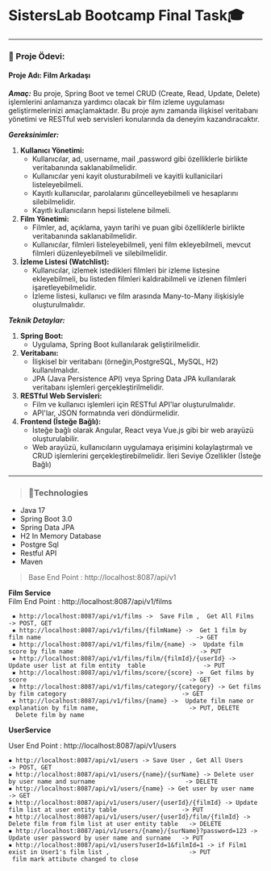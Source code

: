 # SistersLab Bootcamp Final Task🎓

-----------------------------------------------------------------

### 🎯 Proje Ödevi:

#### Proje Adı: Film Arkadaşı
***Amaç:***
Bu proje, Spring Boot ve temel CRUD (Create, Read, Update, Delete) işlemlerini anlamanıza yardımcı olacak bir film izleme uygulaması geliştirmelerinizi amaçlamaktadır. Bu proje aynı zamanda ilişkisel veritabanı yönetimi ve RESTful web servisleri konularında da deneyim kazandıracaktır.

***Gereksinimler:***
1. **Kullanıcı Yönetimi:**
   - Kullanıcılar, ad, username, mail ,password gibi özelliklerle birlikte veritabanında saklanabilmelidir.
   - Kullanıcılar yeni kayit olusturabilmeli ve kayitli kullanicilari listeleyebilmeli.
   - Kayıtlı kullanıcılar, parolalarını güncelleyebilmeli ve hesaplarını silebilmelidir.
   - Kayıtlı kullanıcıların hepsi listelene bilmeli.
2. **Film Yönetimi:**
   - Filmler, ad, açıklama, yayın tarihi ve puan gibi özelliklerle birlikte veritabanında saklanabilmelidir.
   - Kullanıcılar, filmleri listeleyebilmeli, yeni film ekleyebilmeli, mevcut filmleri düzenleyebilmeli ve silebilmelidir.
3. **İzleme Listesi (Watchlist):**
   - Kullanıcılar, izlemek istedikleri filmleri bir izleme listesine ekleyebilmeli, bu listeden filmleri kaldırabilmeli ve izlenen filmleri işaretleyebilmelidir.
   - İzleme listesi, kullanıcı ve film arasında Many-to-Many ilişkisiyle oluşturulmalıdır.

***Teknik Detaylar:***
1. **Spring Boot:**
   - Uygulama, Spring Boot kullanılarak geliştirilmelidir.
2. **Veritabanı:**
   - İlişkisel bir veritabanı (örneğin,PostgreSQL, MySQL, H2) kullanılmalıdır.
   - JPA (Java Persistence API) veya Spring Data JPA kullanılarak veritabanı işlemleri gerçekleştirilmelidir.
3. **RESTful Web Servisleri:**
   - Film ve kullanıcı işlemleri için RESTful API'lar oluşturulmalıdır.
   - API'lar, JSON formatında veri döndürmelidir.
4. **Frontend (İsteğe Bağlı):**
   - İsteğe bağlı olarak Angular, React veya Vue.js gibi bir web arayüzü oluşturulabilir.
   - Web arayüzü, kullanıcıların uygulamaya erişimini kolaylaştırmalı ve CRUD işlemlerini gerçekleştirebilmelidir.
     İleri Seviye Özellikler (İsteğe Bağlı)


------------------------------------------

>### 📌Technologies
* Java 17
* Spring Boot 3.0
* Spring Data JPA
* H2 In Memory Database
* Postgre Sql
* Restful API
* Maven

>Base End Point : http://localhost:8087/api/v1


**Film Service**<br>
Film End Point : http://localhost:8087/api/v1/films
``` 
 ▪️ http://localhost:8087/api/v1/films ->  Save Film ,  Get All Films                                                   -> POST, GET
 ▪️ http://localhost:8087/api/v1/films/{filmName} ->  Get 1 film by film name                                           -> GET                                                                                                
 ▪️ http://localhost:8087/api/v1/films/film/{name} ->  Update film score by film name                                   -> PUT
 ▪️ http://localhost:8087/api/v1/films/film/{filmId}/{userId} ->  Update user list at film entity  table                -> PUT
 ▪️ http://localhost:8087/api/v1/films/score/{score} ->  Get films by score                                             -> GET
 ▪️ http://localhost:8087/api/v1/films/category/{category} -> Get films by film category                                -> GET
 ▪️ http://localhost:8087/api/v1/films/{name} ->  Update film name or explanation by film name,                         -> PUT, DELETE
  Delete film by name 

```


**UserService**

User End Point : http://localhost:8087/api/v1/users
``` 
▪️ http://localhost:8087/api/v1/users -> Save User , Get All Users                                                     -> POST, GET
▪️ http://localhost:8087/api/v1/users/{name}/{surName} -> Delete user by user name and surname                         -> DELETE
▪️ http://localhost:8087/api/v1/users/{name} -> Get user by user name                                                  -> GET
▪️ http://localhost:8087/api/v1/users/user/{userId}/{filmId} -> Update film list at user entity table                  -> PUT
▪️ http://localhost:8087/api/v1/users/user/{userId}/film/{filmId} -> Delete film from film list at user entity table   -> DELETE                                                                               
▪️ http://localhost:8087/api/v1/users/{name}/{surName}?password=123 -> Update user password by user name and surname   -> PUT
▪️ http://localhost:8087/api/v1/users?userId=1&filmId=1 -> if Film1  exist in User1's film list ,                      -> PUT
 film mark attibute changed to close  

```




